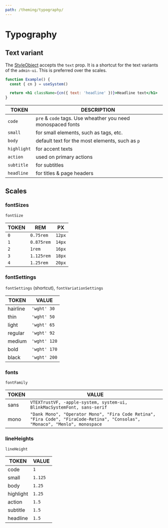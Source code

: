 ```yaml
---
path: /theming/typography/
---
```


# Typography

## Text variant

The [StyleObject](/theming/style-object/) accepts the `text` prop. It is a shortcut for the text variants of the `admin-ui`.
This is preferred over the scales.

```jsx
function Example() {
  const { cn } = useSystem()

  return <h1 className={cn({ text: 'headline' })}>Headline text</h1>
}
```

| TOKEN       | DESCRIPTION                                                 |
| ----------- | ----------------------------------------------------------- |
| `code`      | `pre` & `code` tags. Use wheather you need monospaced fonts |
| `small`     | for small elements, such as tags, etc.                      |
| `body`      | default text for the most elements, such as `p`             |
| `highlight` | for accent texts                                            |
| `action`    | used on primary actions                                     |
| `subtitle`  | for subtitles                                               |
| `headline`  | for titles & page headers                                   |

## Scales

### fontSizes

`fontSize`

| TOKEN | REM        | PX     |
| ----- | ---------- | ------ |
| `0`   | `0.75rem`  | `12px` |
| `1`   | `0.875rem` | `14px` |
| `2`   | `1rem`     | `16px` |
| `3`   | `1.125rem` | `18px` |
| `4`   | `1.25rem`  | `20px` |

### fontSettings

`fontSettings` (shortcut), `fontVariationSettings`

| TOKEN    | VALUE        |
| -------- | ------------ |
| hairline | `'wght' 30`  |
| thin     | `'wght' 50`  |
| light    | `'wght' 65`  |
| regular  | `'wght' 92`  |
| medium   | `'wght' 120` |
| bold     | `'wght' 170` |
| black    | `'wght' 200` |

### fonts

`fontFamily`

| TOKEN | VALUE                                                                                                                        |
| ----- | ---------------------------------------------------------------------------------------------------------------------------- |
| sans  | `VTEXTrustVF, -apple-system, system-ui, BlinkMacSystemFont, sans-serif`                                                      |
| mono  | `"Dank Mono", "Operator Mono", "Fira Code Retina", "Fira Code", "FiraCode-Retina", "Consolas", "Monaco", "Menlo", monospace` |

### lineHeights

`lineHeight`

| TOKEN     | VALUE   |
| --------- | ------- |
| code      | `1`     |
| small     | `1.125` |
| body      | `1.25`  |
| highlight | `1.25`  |
| action    | `1.5`   |
| subtitle  | `1.5`   |
| headline  | `1.5`   |
